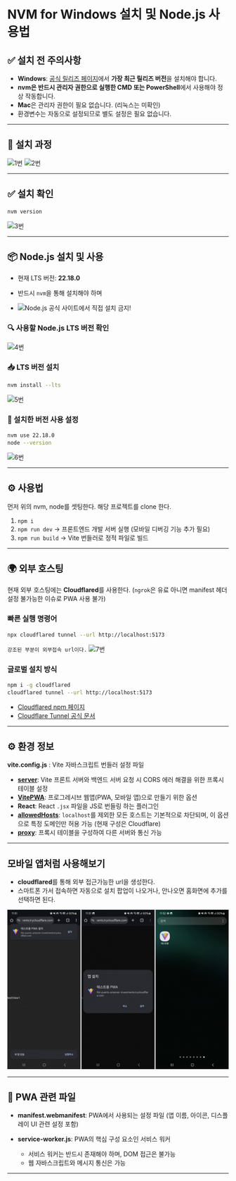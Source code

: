 # NVM for Windows 설치 및 Node.js 사용법

## ✅ 설치 전 주의사항

* **Windows**: [공식 릴리즈 페이지](https://github.com/coreybutler/nvm-windows/releases)에서 **가장 최근 릴리즈 버전**을 설치해야 합니다.
* **nvm은 반드시 관리자 권한으로 실행한 CMD 또는 PowerShell**에서 사용해야 정상 작동합니다.
* **Mac**은 관리자 권한이 필요 없습니다. (리눅스는 미확인)
* 환경변수는 자동으로 설정되므로 별도 설정은 필요 없습니다.

---

## 🔧 설치 과정

![1번](./image%20\(1\).png)
![2번](./image%20\(2\).png)

---

## ✅ 설치 확인

```bash
nvm version
```

![3번](./image%20\(3\).png)

---

## 📦 Node.js 설치 및 사용

* 현재 LTS 버전: **22.18.0**
* 반드시 `nvm`을 통해 설치해야 하며

* ![Node.js 공식 사이트에서 직접 설치 금지!](https://img.shields.io/badge/Node.js%20%EA%B3%B5%EC%8B%9D%20%EC%82%AC%EC%9D%B4%ED%8A%B8%EC%97%90%EC%84%9C%20%EC%A7%81%EC%A0%91%20%EC%84%A4%EC%B9%98%20%EA%B8%88%EC%A7%80%21-red)

### 🔍 사용할 Node.js LTS 버전 확인

![4번](./image%20\(4\).png)

### 📥 LTS 버전 설치

```bash
nvm install --lts
```

![5번](./image%20\(5\).png)

### 🚀 설치한 버전 사용 설정

```bash
nvm use 22.18.0
node --version
```

![6번](./image%20\(6\).png)

---

## ⚙️ 사용법

먼저 위의 nvm, node를 셋팅한다.
해당 프로젝트를 clone 한다.

1. `npm i`
2. `npm run dev` → 프론트엔드 개발 서버 실행 (모바일 디버깅 기능 추가 필요)
3. `npm run build` → Vite 번들러로 정적 파일로 빌드

---

## 🌍 외부 호스팅

현재 외부 호스팅에는 **Cloudflared**를 사용한다.
(`ngrok`은 유료 아니면 manifest 헤더 설정 불가능한 이슈로 PWA 사용 불가)

### 빠른 실행 명령어

```bash
npx cloudflared tunnel --url http://localhost:5173
```
`강조된 부분이 외부접속 url이다.`
![7번](./image%20\(7\).png)


### 글로벌 설치 방식

```bash
npm i -g cloudflared
cloudflared tunnel --url http://localhost:5173
```

* [Cloudflared npm 페이지](https://www.npmjs.com/package/cloudflared)
* [Cloudflare Tunnel 공식 문서](https://developers.cloudflare.com/cloudflare-one/connections/connect-networks/do-more-with-tunnels/trycloudflare/#use-trycloudflare)

---

## ⚙️ 환경 정보

**vite.config.js** : Vite 자바스크립트 번들러 설정 파일

* **[server](https://ko.vite.dev/config/server-options)**: Vite 프론트 서버와 백엔드 서버 요청 시 CORS 에러 해결을 위한 프록시 테이블 설정
* **[VitePWA](https://vite-plugin-pwa.netlify.app/)**: 프로그레시브 웹앱(PWA, 모바일 앱)으로 만들기 위한 옵션
* **React**: React `.jsx` 파일을 JS로 번들링 하는 플러그인
* **[allowedHosts](https://ko.vite.dev/config/server-options)**: `localhost`를 제외한 모든 호스트는 기본적으로 차단되며, 이 옵션으로 특정 도메인만 허용 가능 (현재 구성은 Cloudflare)
* **[proxy](https://ko.vite.dev/config/server-options#server-proxy)**: 프록시 테이블을 구성하여 다른 서버와 통신 가능

---

## 모바일 앱처럼 사용해보기

 - **cloudflared**를 통해 외부 접근가능한 url을 생성한다.
 - 스마트폰 가서 접속하면 자동으로 설치 팝업이 나오거나, 안나오면 홈화면에 추가를 선택하면 된다.

![8번](./설치화면.jpg)


---

## 🧾 PWA 관련 파일

* **manifest.webmanifest**: PWA에서 사용되는 설정 파일 (앱 이름, 아이콘, 디스플레이 UI 관련 설정 포함)
* **service-worker.js**: PWA의 핵심 구성 요소인 서비스 워커

  * 서비스 워커는 반드시 존재해야 하며, DOM 접근은 불가능
  * 웹 자바스크립트와 메시지 통신은 가능

---

